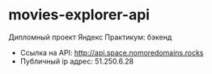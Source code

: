 # movies-explorer-api
Дипломный проект Яндекс Практикум: бэкенд

<!-- * Ссылка на сайт, размещенный на Яндекс.Облаке: https://space900.nomoredomains.work -->
* Ссылка на API: http://api.space.nomoredomains.rocks
* Публичный ip адрес: 51.250.6.28

